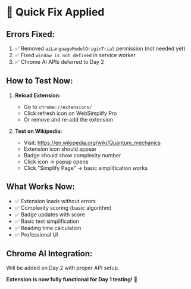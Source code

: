 # 🔧 Quick Fix Applied

## Errors Fixed:
1. ✅ Removed `aiLanguageModelOriginTrial` permission (not needed yet)
2. ✅ Fixed `window is not defined` in service worker
3. ✅ Chrome AI APIs deferred to Day 2

## How to Test Now:

1. **Reload Extension:**
   - Go to `chrome://extensions/`
   - Click refresh icon on WebSimplify Pro
   - Or remove and re-add the extension

2. **Test on Wikipedia:**
   - Visit: https://en.wikipedia.org/wiki/Quantum_mechanics
   - Extension icon should appear
   - Badge should show complexity number
   - Click icon → popup opens
   - Click "Simplify Page" → basic simplification works

## What Works Now:
- ✅ Extension loads without errors
- ✅ Complexity scoring (basic algorithm)
- ✅ Badge updates with score
- ✅ Basic text simplification
- ✅ Reading time calculation
- ✅ Professional UI

## Chrome AI Integration:
Will be added on Day 2 with proper API setup.

**Extension is now fully functional for Day 1 testing!** 🎉
